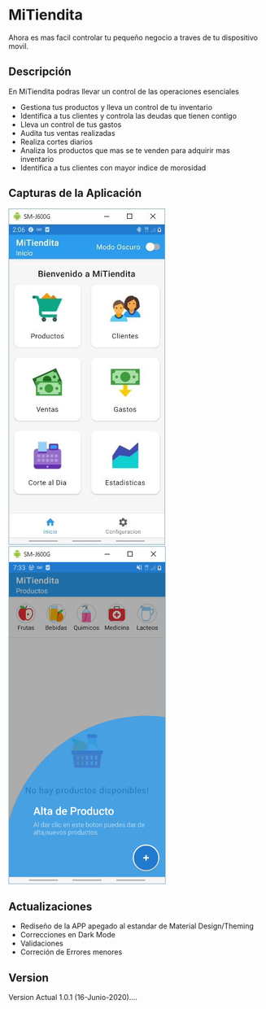 # MiTiendita
Ahora es mas facil controlar tu pequeño negocio a traves de tu dispositivo movil.

## Descripción
En MiTiendita podras llevar un control de las operaciones esenciales
- Gestiona tus productos y lleva un control de tu inventario
- Identifica a tus clientes y controla las deudas que tienen contigo
- Lleva un control de tus gastos
- Audita tus ventas realizadas
- Realiza cortes diarios
- Analiza los productos que mas se te venden para adquirir mas inventario
- Identifica a tus clientes con mayor indice de morosidad

## Capturas de la Aplicación
![image](Screenshots/Dashboard.jpg)
![image](Screenshots/Configuracion.png)


## Actualizaciones
- Rediseño de la APP apegado al estandar de Material Design/Theming
- Correcciones en Dark Mode
- Validaciones
- Correción de Errores menores

## Version
Version Actual 1.0.1 (16-Junio-2020)....

